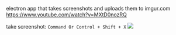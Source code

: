 electron app that takes screenshots and uploads them to imgur.com https://www.youtube.com/watch?v=MXtD0nozRQ

take screenshot: ```Command Or Control + Shift + X```
![](https://thumbs.gfycat.com/FalseElementaryEmperorshrimp-size_restricted.gif)
